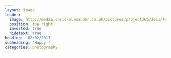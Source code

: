 ```yaml
---
layout: image
leader:
  image: http://media.chris-alexander.co.uk/pictures/project365/2011/feb/02/020211.jpg
  position: top right
  inverted: true
  hidetext: true
heading: '02/02/2011'
subheading: 'Happy '
categories: photography
---
```

